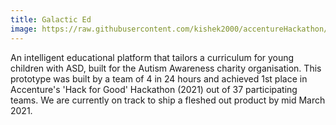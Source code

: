 ```yaml
---
title: Galactic Ed
image: https://raw.githubusercontent.com/kishek2000/accentureHackathon/master/galactic-education/public/showcaseThumbnail.PNG
---
```


An intelligent educational platform that tailors a curriculum for young children with ASD, built for the Autism Awareness charity
organisation.
This prototype was built by a team of 4 in 24 hours and achieved 1st place in Accenture's 'Hack for Good' Hackathon (2021) out
of 37 participating teams. We are currently on track to ship a fleshed out product by mid March 2021.
